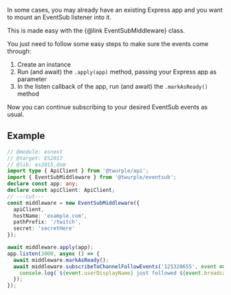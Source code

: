 In some cases, you may already have an existing Express app and you want to mount an EventSub listener into it.

This is made easy with the {@link EventSubMiddleware} class.

You just need to follow some easy steps to make sure the events come through:

1. Create an instance
2. Run (and await) the `.apply(app)` method, passing your Express app as parameter
3. In the listen callback of the app, run (and await) the `.markAsReady()` method

Now you can continue subscribing to your desired EventSub events as usual.

## Example

```ts twoslash
// @module: esnext
// @target: ES2017
// @lib: es2015,dom
import type { ApiClient } from '@twurple/api';
import { EventSubMiddleware } from '@twurple/eventsub';
declare const app: any;
declare const apiClient: ApiClient;
// ---cut---
const middleware = new EventSubMiddleware({
  apiClient,
  hostName: 'example.com',
  pathPrefix: '/twitch',
  secret: 'secretHere'
});

await middleware.apply(app);
app.listen(3000, async () => {
  await middleware.markAsReady();
  await middleware.subscribeToChannelFollowEvents('125328655', event => {
    console.log(`${event.userDisplayName} just followed ${event.broadcasterDisplayName}!`);
  });
});
```
